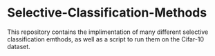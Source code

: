# Selective-Classification-Methods

This repository contains the implimentation of many different selective classification emthods, as well as a script to run them on the Cifar-10 dataset.